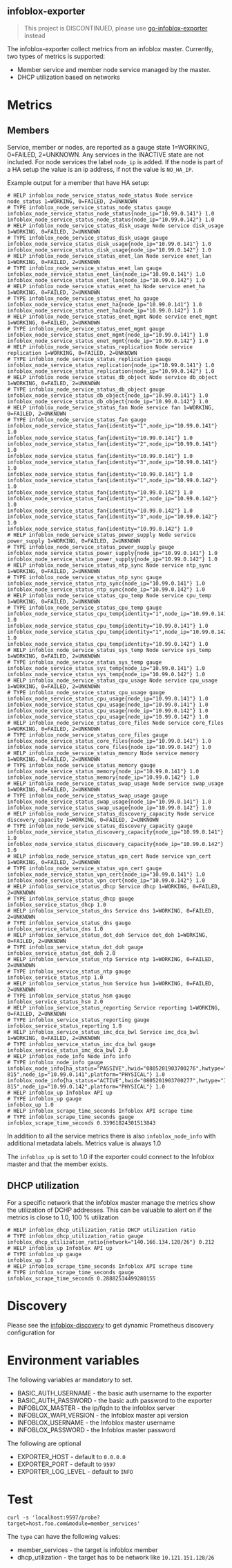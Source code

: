 infoblox-exporter
----------------------

> This project is DISCONTINUED, please use [go-infoblox-exporter](https://github.com/thenodon/go-infoblox-exporter) instead

The infoblox-exporter collect metrics from an infoblox master.
Currently, two types of metrics is supported:
- Member service and member node service managed by the master.
- DHCP utilization based on networks

# Metrics
## Members 
Service, member or nodes, are reported as a gauge state 1=WORKING, 0=FAILED, 2=UNKNOWN. 
Any services in the INACTIVE state are not included. 
For node services the label `node_ip` is added. If the node is part of a HA setup the value is an
ip address, if not the value is `NO_HA_IP`.

Example output for a member that have HA setup:
```commandline
# HELP infoblox_node_service_status_node_status Node service node_status 1=WORKING, 0=FAILED, 2=UNKNOWN
# TYPE infoblox_node_service_status_node_status gauge
infoblox_node_service_status_node_status{node_ip="10.99.0.141"} 1.0
infoblox_node_service_status_node_status{node_ip="10.99.0.142"} 1.0
# HELP infoblox_node_service_status_disk_usage Node service disk_usage 1=WORKING, 0=FAILED, 2=UNKNOWN
# TYPE infoblox_node_service_status_disk_usage gauge
infoblox_node_service_status_disk_usage{node_ip="10.99.0.141"} 1.0
infoblox_node_service_status_disk_usage{node_ip="10.99.0.142"} 1.0
# HELP infoblox_node_service_status_enet_lan Node service enet_lan 1=WORKING, 0=FAILED, 2=UNKNOWN
# TYPE infoblox_node_service_status_enet_lan gauge
infoblox_node_service_status_enet_lan{node_ip="10.99.0.141"} 1.0
infoblox_node_service_status_enet_lan{node_ip="10.99.0.142"} 1.0
# HELP infoblox_node_service_status_enet_ha Node service enet_ha 1=WORKING, 0=FAILED, 2=UNKNOWN
# TYPE infoblox_node_service_status_enet_ha gauge
infoblox_node_service_status_enet_ha{node_ip="10.99.0.141"} 1.0
infoblox_node_service_status_enet_ha{node_ip="10.99.0.142"} 1.0
# HELP infoblox_node_service_status_enet_mgmt Node service enet_mgmt 1=WORKING, 0=FAILED, 2=UNKNOWN
# TYPE infoblox_node_service_status_enet_mgmt gauge
infoblox_node_service_status_enet_mgmt{node_ip="10.99.0.141"} 1.0
infoblox_node_service_status_enet_mgmt{node_ip="10.99.0.142"} 1.0
# HELP infoblox_node_service_status_replication Node service replication 1=WORKING, 0=FAILED, 2=UNKNOWN
# TYPE infoblox_node_service_status_replication gauge
infoblox_node_service_status_replication{node_ip="10.99.0.141"} 1.0
infoblox_node_service_status_replication{node_ip="10.99.0.142"} 1.0
# HELP infoblox_node_service_status_db_object Node service db_object 1=WORKING, 0=FAILED, 2=UNKNOWN
# TYPE infoblox_node_service_status_db_object gauge
infoblox_node_service_status_db_object{node_ip="10.99.0.141"} 1.0
infoblox_node_service_status_db_object{node_ip="10.99.0.142"} 1.0
# HELP infoblox_node_service_status_fan Node service fan 1=WORKING, 0=FAILED, 2=UNKNOWN
# TYPE infoblox_node_service_status_fan gauge
infoblox_node_service_status_fan{identity="1",node_ip="10.99.0.141"} 1.0
infoblox_node_service_status_fan{identity="10.99.0.141"} 1.0
infoblox_node_service_status_fan{identity="2",node_ip="10.99.0.141"} 1.0
infoblox_node_service_status_fan{identity="10.99.0.141"} 1.0
infoblox_node_service_status_fan{identity="3",node_ip="10.99.0.141"} 1.0
infoblox_node_service_status_fan{identity="10.99.0.141"} 1.0
infoblox_node_service_status_fan{identity="1",node_ip="10.99.0.142"} 1.0
infoblox_node_service_status_fan{identity="10.99.0.142"} 1.0
infoblox_node_service_status_fan{identity="2",node_ip="10.99.0.142"} 1.0
infoblox_node_service_status_fan{identity="10.99.0.142"} 1.0
infoblox_node_service_status_fan{identity="3",node_ip="10.99.0.142"} 1.0
infoblox_node_service_status_fan{identity="10.99.0.142"} 1.0
# HELP infoblox_node_service_status_power_supply Node service power_supply 1=WORKING, 0=FAILED, 2=UNKNOWN
# TYPE infoblox_node_service_status_power_supply gauge
infoblox_node_service_status_power_supply{node_ip="10.99.0.141"} 1.0
infoblox_node_service_status_power_supply{node_ip="10.99.0.142"} 1.0
# HELP infoblox_node_service_status_ntp_sync Node service ntp_sync 1=WORKING, 0=FAILED, 2=UNKNOWN
# TYPE infoblox_node_service_status_ntp_sync gauge
infoblox_node_service_status_ntp_sync{node_ip="10.99.0.141"} 1.0
infoblox_node_service_status_ntp_sync{node_ip="10.99.0.142"} 1.0
# HELP infoblox_node_service_status_cpu_temp Node service cpu_temp 1=WORKING, 0=FAILED, 2=UNKNOWN
# TYPE infoblox_node_service_status_cpu_temp gauge
infoblox_node_service_status_cpu_temp{identity="1",node_ip="10.99.0.141"} 1.0
infoblox_node_service_status_cpu_temp{identity="10.99.0.141"} 1.0
infoblox_node_service_status_cpu_temp{identity="1",node_ip="10.99.0.142"} 1.0
infoblox_node_service_status_cpu_temp{identity="10.99.0.142"} 1.0
# HELP infoblox_node_service_status_sys_temp Node service sys_temp 1=WORKING, 0=FAILED, 2=UNKNOWN
# TYPE infoblox_node_service_status_sys_temp gauge
infoblox_node_service_status_sys_temp{node_ip="10.99.0.141"} 1.0
infoblox_node_service_status_sys_temp{node_ip="10.99.0.142"} 1.0
# HELP infoblox_node_service_status_cpu_usage Node service cpu_usage 1=WORKING, 0=FAILED, 2=UNKNOWN
# TYPE infoblox_node_service_status_cpu_usage gauge
infoblox_node_service_status_cpu_usage{node_ip="10.99.0.141"} 1.0
infoblox_node_service_status_cpu_usage{node_ip="10.99.0.141"} 1.0
infoblox_node_service_status_cpu_usage{node_ip="10.99.0.142"} 1.0
infoblox_node_service_status_cpu_usage{node_ip="10.99.0.142"} 1.0
# HELP infoblox_node_service_status_core_files Node service core_files 1=WORKING, 0=FAILED, 2=UNKNOWN
# TYPE infoblox_node_service_status_core_files gauge
infoblox_node_service_status_core_files{node_ip="10.99.0.141"} 1.0
infoblox_node_service_status_core_files{node_ip="10.99.0.142"} 1.0
# HELP infoblox_node_service_status_memory Node service memory 1=WORKING, 0=FAILED, 2=UNKNOWN
# TYPE infoblox_node_service_status_memory gauge
infoblox_node_service_status_memory{node_ip="10.99.0.141"} 1.0
infoblox_node_service_status_memory{node_ip="10.99.0.142"} 1.0
# HELP infoblox_node_service_status_swap_usage Node service swap_usage 1=WORKING, 0=FAILED, 2=UNKNOWN
# TYPE infoblox_node_service_status_swap_usage gauge
infoblox_node_service_status_swap_usage{node_ip="10.99.0.141"} 1.0
infoblox_node_service_status_swap_usage{node_ip="10.99.0.142"} 1.0
# HELP infoblox_node_service_status_discovery_capacity Node service discovery_capacity 1=WORKING, 0=FAILED, 2=UNKNOWN
# TYPE infoblox_node_service_status_discovery_capacity gauge
infoblox_node_service_status_discovery_capacity{node_ip="10.99.0.141"} 1.0
infoblox_node_service_status_discovery_capacity{node_ip="10.99.0.142"} 1.0
# HELP infoblox_node_service_status_vpn_cert Node service vpn_cert 1=WORKING, 0=FAILED, 2=UNKNOWN
# TYPE infoblox_node_service_status_vpn_cert gauge
infoblox_node_service_status_vpn_cert{node_ip="10.99.0.141"} 1.0
infoblox_node_service_status_vpn_cert{node_ip="10.99.0.142"} 1.0
# HELP infoblox_service_status_dhcp Service dhcp 1=WORKING, 0=FAILED, 2=UNKNOWN
# TYPE infoblox_service_status_dhcp gauge
infoblox_service_status_dhcp 1.0
# HELP infoblox_service_status_dns Service dns 1=WORKING, 0=FAILED, 2=UNKNOWN
# TYPE infoblox_service_status_dns gauge
infoblox_service_status_dns 1.0
# HELP infoblox_service_status_dot_doh Service dot_doh 1=WORKING, 0=FAILED, 2=UNKNOWN
# TYPE infoblox_service_status_dot_doh gauge
infoblox_service_status_dot_doh 2.0
# HELP infoblox_service_status_ntp Service ntp 1=WORKING, 0=FAILED, 2=UNKNOWN
# TYPE infoblox_service_status_ntp gauge
infoblox_service_status_ntp 1.0
# HELP infoblox_service_status_hsm Service hsm 1=WORKING, 0=FAILED, 2=UNKNOWN
# TYPE infoblox_service_status_hsm gauge
infoblox_service_status_hsm 2.0
# HELP infoblox_service_status_reporting Service reporting 1=WORKING, 0=FAILED, 2=UNKNOWN
# TYPE infoblox_service_status_reporting gauge
infoblox_service_status_reporting 1.0
# HELP infoblox_service_status_imc_dca_bwl Service imc_dca_bwl 1=WORKING, 0=FAILED, 2=UNKNOWN
# TYPE infoblox_service_status_imc_dca_bwl gauge
infoblox_service_status_imc_dca_bwl 2.0
# HELP infoblox_node_info Node info info
# TYPE infoblox_node_info gauge
infoblox_node_info{ha_status="PASSIVE",hwid="0805201903700276",hwtype="IB-815",node_ip="10.99.0.141",platform="PHYSICAL"} 1.0
infoblox_node_info{ha_status="ACTIVE",hwid="0805201903700277",hwtype="IB-815",node_ip="10.99.0.142",platform="PHYSICAL"} 1.0
# HELP infoblox_up Infoblox API up
# TYPE infoblox_up gauge
infoblox_up 1.0
# HELP infoblox_scrape_time_seconds Infoblox API scrape time
# TYPE infoblox_scrape_time_seconds gauge
infoblox_scrape_time_seconds 0.33961824301513843

```
In addition to all the service metrics there is also `infoblox_node_info` with additional metadata 
labels. Metrics value is always 1.0

The `infoblox_up` is set to 1.0 if the exporter could connect to the Infoblox master and that the 
member exists.

## DHCP utilization
For a specific network that the infoblox master manage the metrics show the utilization of DCHP 
addresses. This can be valuable to alert on if the metrics is close to 1.0, 100 % utilization  

```commandline
# HELP infoblox_dhcp_utilization_ratio DHCP utilization ratio
# TYPE infoblox_dhcp_utilization_ratio gauge
infoblox_dhcp_utilization_ratio{network="140.166.134.128/26"} 0.212
# HELP infoblox_up Infoblox API up
# TYPE infoblox_up gauge
infoblox_up 1.0
# HELP infoblox_scrape_time_seconds Infoblox API scrape time
# TYPE infoblox_scrape_time_seconds gauge
infoblox_scrape_time_seconds 0.28882534499280155

```
# Discovery 
Please see the [infoblox-discovery](https://github.com/thenodon/infoblox_discovery)
to get dynamic Prometheus discovery configuration for   

# Environment variables

The following variables ar mandatory to set.

- BASIC_AUTH_USERNAME - the basic auth username to the exporter
- BASIC_AUTH_PASSWORD - the basic auth password to the exporter 
- INFOBLOX_MASTER - the ip/fqdn to the infoblox server
- INFOBLOX_WAPI_VERSION - the Infoblox master api version
- INFOBLOX_USERNAME - the Infoblox master username
- INFOBLOX_PASSWORD  - the Infoblox master password

The following are optional
- EXPORTER_HOST - default to `0.0.0.0`
- EXPORTER_PORT - default to `9597`
- EXPORTER_LOG_LEVEL - default to `INFO`

# Test
```
curl -s 'localhost:9597/probe?target=host.foo.com&module=member_services' 
```

The `type` can have the following values:
- member_services - the target is infoblox member
- dhcp_utilization - the target has to be network like `10.121.151.128/26`

